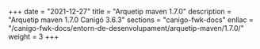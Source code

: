 +++
date        = "2021-12-27"
title       = "Arquetip maven 1.7.0"
description = "Arquetip maven 1.7.0 Canigó 3.6.3"
sections    = "canigo-fwk-docs"
enllac		= "/canigo-fwk-docs/entorn-de-desenvolupament/arquetip-maven/1.7.0/"
weight		= 3
+++
